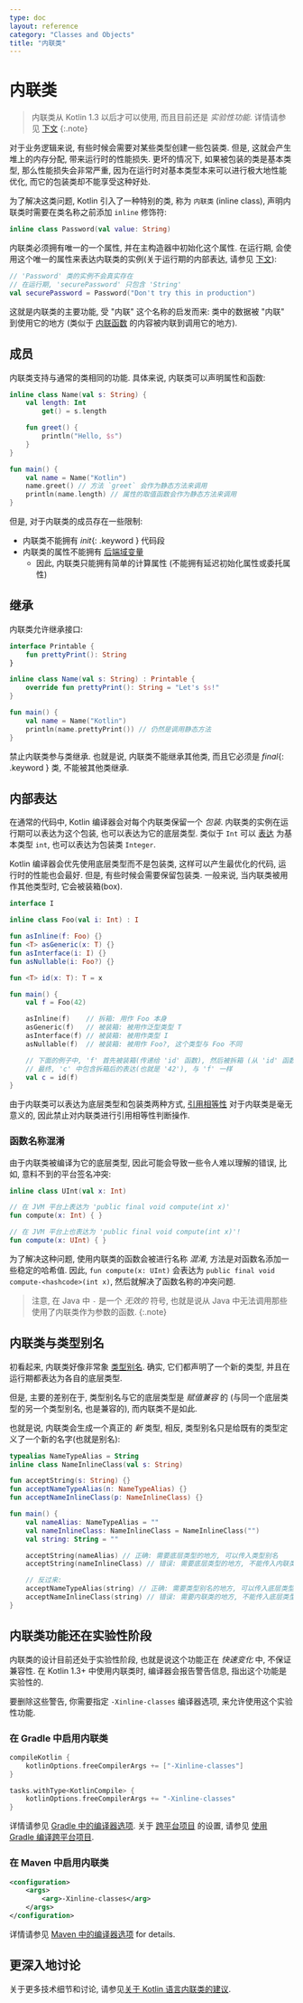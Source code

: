```yaml
---
type: doc
layout: reference
category: "Classes and Objects"
title: "内联类"
---
```


# 内联类

> 内联类从 Kotlin 1.3 以后才可以使用, 而且目前还是 *实验性功能*. 详情请参见 [下文](#experimental-status-of-inline-classes)
{:.note}

对于业务逻辑来说, 有些时候会需要对某些类型创建一些包装类. 但是, 这就会产生堆上的内存分配, 带来运行时的性能损失.
更坏的情况下, 如果被包装的类是基本类型, 那么性能损失会非常严重, 因为在运行时对基本类型本来可以进行极大地性能优化, 而它的包装类却不能享受这种好处.

为了解决这类问题, Kotlin 引入了一种特别的类, 称为 `内联类` (inline class), 声明内联类时需要在类名称之前添加 `inline` 修饰符:

<div class="sample" markdown="1" theme="idea" data-highlight-only>

```kotlin
inline class Password(val value: String)
```

</div>

内联类必须拥有唯一的一个属性, 并在主构造器中初始化这个属性.
在运行期, 会使用这个唯一的属性来表达内联类的实例(关于运行期的内部表达, 请参见 [下文](#representation)):

<div class="sample" markdown="1" theme="idea" data-highlight-only>

```kotlin
// 'Password' 类的实例不会真实存在
// 在运行期, 'securePassword' 只包含 'String'
val securePassword = Password("Don't try this in production")
```

</div>

这就是内联类的主要功能, 受 "内联" 这个名称的启发而来: 类中的数据被 "内联" 到使用它的地方 (类似于 [内联函数](inline-functions.html) 的内容被内联到调用它的地方).

## 成员

内联类支持与通常的类相同的功能. 具体来说, 内联类可以声明属性和函数:

<div class="sample" markdown="1" theme="idea" data-min-compiler-version="1.3">

```kotlin
inline class Name(val s: String) {
    val length: Int
        get() = s.length

    fun greet() {
        println("Hello, $s")
    }
}

fun main() {
    val name = Name("Kotlin")
    name.greet() // 方法 `greet` 会作为静态方法来调用
    println(name.length) // 属性的取值函数会作为静态方法来调用
}
```

</div>

但是, 对于内联类的成员存在一些限制:
* 内联类不能拥有 *init*{: .keyword } 代码段
* 内联类的属性不能拥有 [后端域变量](properties.html#backing-fields)
    * 因此, 内联类只能拥有简单的计算属性 (不能拥有延迟初始化属性或委托属性)


## 继承

内联类允许继承接口:

<div class="sample" markdown="1" theme="idea" data-min-compiler-version="1.3">

```kotlin
interface Printable {
    fun prettyPrint(): String
}

inline class Name(val s: String) : Printable {
    override fun prettyPrint(): String = "Let's $s!"
}    

fun main() {
    val name = Name("Kotlin")
    println(name.prettyPrint()) // 仍然是调用静态方法
}
```

</div>

禁止内联类参与类继承. 也就是说, 内联类不能继承其他类, 而且它必须是 *final*{: .keyword } 类, 不能被其他类继承.

## 内部表达

在通常的代码中, Kotlin 编译器会对每个内联类保留一个 *包装*. 内联类的实例在运行期可以表达为这个包装, 也可以表达为它的底层类型.
类似于 `Int` 可以 [表达](basic-types.html#representation) 为基本类型 `int`, 也可以表达为包装类 `Integer`.

Kotlin 编译器会优先使用底层类型而不是包装类, 这样可以产生最优化的代码, 运行时的性能也会最好.
但是, 有些时候会需要保留包装类. 一般来说, 当内联类被用作其他类型时, 它会被装箱(box).

<div class="sample" markdown="1" theme="idea" data-highlight-only>

```kotlin
interface I

inline class Foo(val i: Int) : I

fun asInline(f: Foo) {}
fun <T> asGeneric(x: T) {}
fun asInterface(i: I) {}
fun asNullable(i: Foo?) {}

fun <T> id(x: T): T = x

fun main() {
    val f = Foo(42)

    asInline(f)    // 拆箱: 用作 Foo 本身
    asGeneric(f)   // 被装箱: 被用作泛型类型 T
    asInterface(f) // 被装箱: 被用作类型 I
    asNullable(f)  // 被装箱: 被用作 Foo?, 这个类型与 Foo 不同

    // 下面的例子中, 'f' 首先被装箱(传递给 'id' 函数), 然后被拆箱 (从 'id' 函数返回)
    // 最终, 'c' 中包含拆箱后的表达(也就是 '42'), 与 'f' 一样
    val c = id(f)  
}
```

</div>

由于内联类可以表达为底层类型和包装类两种方式, [引用相等性](equality.html#referential-equality) 对于内联类是毫无意义的, 因此禁止对内联类进行引用相等性判断操作.

### 函数名称混淆

由于内联类被编译为它的底层类型, 因此可能会导致一些令人难以理解的错误, 比如, 意料不到的平台签名冲突:

<div class="sample" markdown="1" theme="idea" data-highlight-only>

```kotlin
inline class UInt(val x: Int)

// 在 JVM 平台上表达为 'public final void compute(int x)'
fun compute(x: Int) { }

// 在 JVM 平台上也表达为 'public final void compute(int x)'!
fun compute(x: UInt) { }
```

</div>

为了解决这种问题, 使用内联类的函数会被进行名称 *混淆*, 方法是对函数名添加一些稳定的哈希值. 因此, `fun compute(x: UInt)` 会表达为 `public final void compute-<hashcode>(int x)`, 然后就解决了函数名称的冲突问题.

> 注意, 在 Java 中 `-` 是一个 *无效的* 符号, 也就是说从 Java 中无法调用那些使用了内联类作为参数的函数.
{:.note}

## 内联类与类型别名

初看起来, 内联类好像非常象 [类型别名](type-aliases.html). 确实, 它们都声明了一个新的类型, 并且在运行期都表达为各自的底层类型.

但是, 主要的差别在于, 类型别名与它的底层类型是 *赋值兼容* 的 (与同一个底层类型的另一个类型别名, 也是兼容的), 而内联类不是如此.

也就是说, 内联类会生成一个真正的 _新_ 类型, 相反, 类型别名只是给既有的类型定义了一个新的名字(也就是别名):

<div class="sample" markdown="1" theme="idea" data-highlight-only>

```kotlin
typealias NameTypeAlias = String
inline class NameInlineClass(val s: String)

fun acceptString(s: String) {}
fun acceptNameTypeAlias(n: NameTypeAlias) {}
fun acceptNameInlineClass(p: NameInlineClass) {}

fun main() {
    val nameAlias: NameTypeAlias = ""
    val nameInlineClass: NameInlineClass = NameInlineClass("")
    val string: String = ""

    acceptString(nameAlias) // 正确: 需要底层类型的地方, 可以传入类型别名
    acceptString(nameInlineClass) // 错误: 需要底层类型的地方, 不能传入内联类

    // 反过来:
    acceptNameTypeAlias(string) // 正确: 需要类型别名的地方, 可以传入底层类型
    acceptNameInlineClass(string) // 错误: 需要内联类的地方, 不能传入底层类型
}
```

</div>


## 内联类功能还在实验性阶段

内联类的设计目前还处于实验性阶段, 也就是说这个功能正在 *快速变化* 中, 不保证兼容性.
在 Kotlin 1.3+ 中使用内联类时, 编译器会报告警告信息, 指出这个功能是实验性的.

要删除这些警告, 你需要指定 `-Xinline-classes` 编译器选项, 来允许使用这个实验性功能.

### 在 Gradle 中启用内联类
<div class="multi-language-sample" data-lang="groovy">
<div class="sample" markdown="1" theme="idea" mode="groovy" data-lang="groovy">

```groovy
compileKotlin {
    kotlinOptions.freeCompilerArgs += ["-Xinline-classes"]
}
```

</div>
</div>

<div class="multi-language-sample" data-lang="kotlin">
<div class="sample" markdown="1" theme="idea" mode="kotlin" data-lang="kotlin" data-highlight-only>

```kotlin
tasks.withType<KotlinCompile> {
    kotlinOptions.freeCompilerArgs += "-Xinline-classes"
}
```

</div>
</div>

详情请参见 [Gradle 中的编译器选项](using-gradle.html#compiler-options).
关于 [跨平台项目](whatsnew13.html#multiplatform-projects) 的设置, 请参见 [使用 Gradle 编译跨平台项目](building-mpp-with-gradle.html#语言设置).

### 在 Maven 中启用内联类

<div class="sample" markdown="1" theme="idea" mode='xml'>

```xml
<configuration>
    <args>
        <arg>-Xinline-classes</arg>
    </args>
</configuration>
```

</div>

详情请参见 [Maven 中的编译器选项](using-maven.html#specifying-compiler-options) for details.

## 更深入地讨论

关于更多技术细节和讨论, 请参见[关于 Kotlin 语言内联类的建议](https://github.com/Kotlin/KEEP/blob/master/proposals/inline-classes.md).

